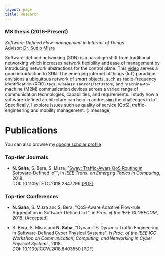 ```yaml
---
layout: page
title: Research
---
```


### MS thesis (2016-Present)
*Software-Defined Flow-management in Internet of Things* <br>
Advisor: [Dr. Sudip Misra](http://cse.iitkgp.ac.in/~smisra/index.html)

Software-defined networking (SDN) is a paradigm shift from traditional networking which increases network flexibility and ease of management by introducing network abstractions for the control plane. This [video](https://youtu.be/WabdXYzCAOU) serves a good introduction to SDN. The emerging internet of things (IoT) paradigm envisions a ubiquitous network of *smart* objects, such as radio-frequency identification (RFID) tags, wireless sensors/actuators, and machine-to-machine (M2M) communication devices across a varied range of communication technologies, capabilities, and requirements. I study how a software-defined architecture can help in addressing the challenges in IoT. Specifically, I explore issues such as quality of service (QoS), traffic-engineering and mobility management.
{:.message}

# Publications

You can also browse my [google scholar profile](#)
### Top-tier Journals
- **N. Saha**, S. Bera, S. Misra, "[Sway: Traffic-Aware QoS Routing in Software-Defined IoT](https://ieeexplore.ieee.org/document/8385144/)", in *IEEE Trans. on Emerging Topics in Computing*, 2018. <br>
DOI: 10.1109/TETC.2018.2847296 [[PDF]](../assets/Sway.pdf) <!--[[Code]](https://github.com/niloysh/pox/tree/eel/ext/sway) -->


### Top-tier Conferences
- **N. Saha**, S. Misra and S. Bera, "QoS-Aware Adaptive Flow-rule Aggregation in Software-Defined IoT", in *Proc. of the IEEE GLOBECOM*, 2018. (Accepted) <br>
<!-- [[PDF]](../assets/Dynamite.pdf) -->

- S. Bera, S. Misra and **N. Saha**, "DynamiTE: Dynamic Traffic Engineering in Software-Defined Cyber Physical Systems", in *Proc. of the IEEE ICC Workshop on Communication, Computing, and Networking in Cyber Physical Systems*, 2018. <br>
DOI: 10.1109/ICCW.2018.8403550 [[PDF]](../assets/DynamiTE.pdf)